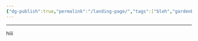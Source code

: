 ```yaml
---
{"dg-publish":true,"permalink":"/landing-page/","tags":["bleh","gardenEntry"],"noteIcon":"1"}
---
```


---
hiii